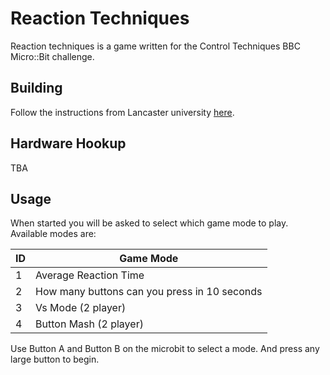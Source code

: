 # Reaction Techniques

Reaction techniques is a game written for the Control Techniques BBC Micro::Bit challenge.

## Building

Follow the instructions from Lancaster university [here](https://lancaster-university.github.io/microbit-docs/offline-toolchains/).
## Hardware Hookup
TBA
## Usage
When started you will be asked to select which game mode to play. Available modes are:

| ID | Game Mode |
| --- | --- |
| 1 | Average Reaction Time |
| 2 | How many buttons can you press in 10 seconds |
| 3 | Vs Mode (2 player) |
| 4 | Button Mash (2 player) |

Use Button A and Button B on the microbit to select a mode. And press any large button to begin.
